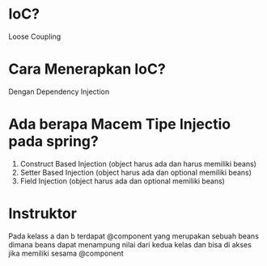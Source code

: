 # IoC?
Loose Coupling

# Cara Menerapkan IoC?
Dengan Dependency Injection

# Ada berapa Macem Tipe Injectio pada spring?
1. Construct Based Injection (object harus ada dan harus memiliki beans)
2. Setter Based Injection (object harus ada dan optional memiliki beans) 
3. Field Injection (object harus ada dan optional memiliki beans) 

# Instruktor
Pada kelass a dan b terdapat @component yang merupakan sebuah beans dimana beans dapat menampung nilai dari kedua kelas dan bisa di akses jika memiliki sesama @component